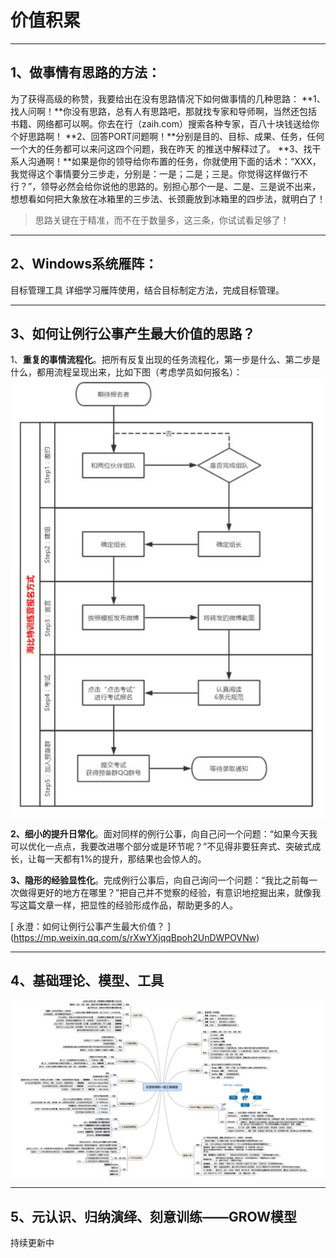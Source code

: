 # 价值积累
**********


## 1、做事情有思路的方法：

为了获得高级的称赞，我要给出在没有思路情况下如何做事情的几种思路：
**1、找人问啊！**你没有思路，总有人有思路吧，那就找专家和导师啊，当然还包括书籍、网络都可以啊。你去在行（zaih.com）搜索各种专家，百八十块钱送给你个好思路啊！
**2、回答PORT问题啊！**分别是目的、目标、成果、任务，任何一个大的任务都可以来问这四个问题，我在昨天
的推送中解释过了。
**3、找干系人沟通啊！**如果是你的领导给你布置的任务，你就使用下面的话术：“XXX，我觉得这个事情要分三步走，分别是：一是；二是；三是。你觉得这样做行不行？”，领导必然会给你说他的思路的。别担心那个一是、二是、三是说不出来，想想看如何把大象放在冰箱里的三步法、长颈鹿放到冰箱里的四步法，就明白了！

>思路关键在于精准，而不在于数量多，这三条，你试试看足够了！

****

## 2、Windows系统雁阵：
目标管理工具
详细学习雁阵使用，结合目标制定方法，完成目标管理。

*****

## 3、如何让例行公事产生最大价值的思路？

1、**重复的事情流程化**。把所有反复出现的任务流程化，第一步是什么、第二步是什么，都用流程呈现出来，比如下图（考虑学员如何报名）：
![](./_image/640.jpg)

**2、细小的提升日常化**。面对同样的例行公事，向自己问一个问题：“如果今天我可以优化一点点，我要改进哪个部分或是环节呢？”不见得非要狂奔式、突破式成长，让每一天都有1%的提升，那结果也会惊人的。

**3、隐形的经验显性化**。完成例行公事后，向自己询问一个问题：“我比之前每一次做得更好的地方在哪里？”把自己并不觉察的经验，有意识地挖掘出来，就像我写这篇文章一样，把显性的经验形成作品，帮助更多的人。

 [ 永澄：如何让例行公事产生最大价值？  ] (https://mp.weixin.qq.com/s/rXwYXjqqBpoh2UnDWPOVNw)
*****

## 4、基础理论、模型、工具
![](./_image/微信截图_20170715162907.png)


*****

## 5、元认识、归纳演绎、刻意训练——GROW模型

持续更新中

